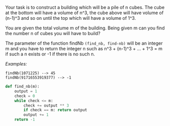 Your task is to construct a building which will be a pile of n cubes. The cube at the bottom will have a volume of n^3, the cube above will have volume of (n-1)^3 and so on until the top which will have a volume of 1^3.

You are given the total volume m of the building. Being given m can you find the number n of cubes you will have to build?

The parameter of the function findNb ```(find_nb, find-nb)``` will be an integer m and you have to return the integer n such as n^3 + (n-1)^3 + ... + 1^3 = m if such a n exists or -1 if there is no such n.

*Examples:*
```
findNb(1071225) --> 45
findNb(91716553919377) --> -1
```
```python
def find_nb(m):
    output = 1
    check = 0
    while check <= m:
        check += output ** 3
        if check == m: return output
        output += 1
    return -1
```
